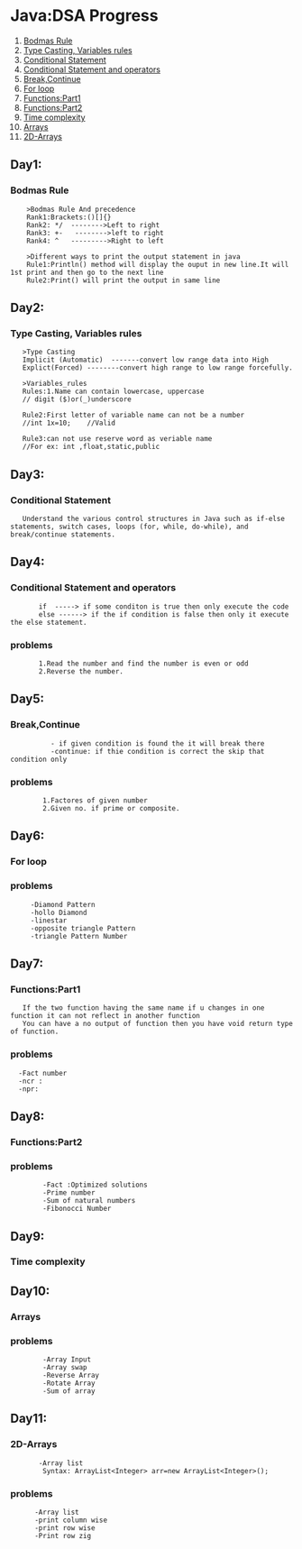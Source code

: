  # Java:DSA Progress

1. [Bodmas Rule](#day1)
2. [Type Casting, Variables rules](#day2)
3. [Conditional Statement](#day3)
4. [Conditional Statement and operators](#day4)
5. [Break,Continue](#day5)
6. [For loop](day6)
7. [Functions:Part1](#day7)
8. [Functions:Part2](#day8)
9. [Time complexity](#day9)
10. [Arrays](#day10)
11. [2D-Arrays](#day11)

## Day1: 
### Bodmas Rule
        >Bodmas Rule And precedence
        Rank1:Brackets:()[]{}
        Rank2: */  -------->Left to right
        Rank3: +-   -------->left to right
        Rank4: ^   --------->Right to left 

        >Different ways to print the output statement in java
        Rule1:Println() method will display the ouput in new line.It will 1st print and then go to the next line
        Rule2:Print() will print the output in same line

## Day2: 
### Type Casting, Variables rules
       >Type Casting
       Implicit (Automatic)  -------convert low range data into High
       Explict(Forced) --------convert high range to low range forcefully. 

       >Variables_rules
       Rules:1.Name can contain lowercase, uppercase 
       // digit ($)or(_)underscore

       Rule2:First letter of variable name can not be a number
       //int 1x=10;    //Valid

       Rule3:can not use reserve word as veriable name
       //For ex: int ,float,static,public 

## Day3:
### Conditional Statement
       Understand the various control structures in Java such as if-else statements, switch cases, loops (for, while, do-while), and break/continue statements.

## Day4:  
###   Conditional Statement and operators
           if  -----> if some conditon is true then only execute the code
           else ------> if the if condition is false then only it execute the else statement.

### problems
           1.Read the number and find the number is even or odd
           2.Reverse the number.

## Day5:
### Break,Continue

              - if given condition is found the it will break there
              -continue: if thie condition is correct the skip that condition only
### problems
            1.Factores of given number
            2.Given no. if prime or composite.

## Day6:
### For loop
### problems
         -Diamond Pattern
         -hollo Diamond
         -linestar
         -opposite triangle Pattern
         -triangle Pattern Number

## Day7:
### Functions:Part1
       If the two function having the same name if u changes in one function it can not reflect in another function
       You can have a no output of function then you have void return type of function.
### problems
      -Fact number
      -ncr :
      -npr:

## Day8:
### Functions:Part2
### problems
            -Fact :Optimized solutions
            -Prime number
            -Sum of natural numbers
            -Fibonocci Number

## Day9:
### Time complexity

## Day10:
### Arrays
### problems
            -Array Input
            -Array swap
            -Reverse Array
            -Rotate Array
            -Sum of array

## Day11:
### 2D-Arrays
           -Array list
            Syntax: ArrayList<Integer> arr=new ArrayList<Integer>();
### problems 
          -Array list
          -print column wise
          -print row wise
          -Print row zig 
          
           



       

              





    



